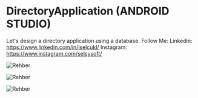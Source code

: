 # DirectoryApplication (ANDROID STUDIO)
Let's design a directory application using a database.
Follow Me: 
Linkedin: https://www.linkedin.com/in/lselcukl/ 
Instagram: https://www.instagram.com/selsysoft/

![Rehber](https://user-images.githubusercontent.com/67559667/98147329-6f5e7880-1edd-11eb-9f6b-08a0ff7a10b3.png)

![Rehber](https://user-images.githubusercontent.com/67559667/98147431-8f8e3780-1edd-11eb-84af-a8e95a42c460.png)

![Rehber](https://user-images.githubusercontent.com/67559667/98147666-c06e6c80-1edd-11eb-8042-8d887a0686b1.png)
